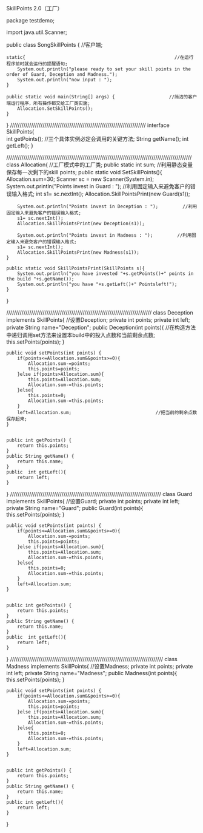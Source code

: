 SkillPoints 2.0（工厂）

package testdemo;

import java.util.Scanner;

public class SongSkillPoints {                                    //客户端;
	
	static{                                                       //在运行程序前时就会运行的提醒语句;
		System.out.println("please ready to set your skill points in the order of Guard, Deception and Madness.");
		System.out.println("now input : ");
	}
	
	public static void main(String[] args) {                    //简洁的客户端运行程序，所有操作都交给工厂类实施;
		Allocation.SetSkillPoints();
	}                                                     
}
///////////////////////////////////////////////////////////////////////
interface SkillPoints{                                             
	int getPoints();                                         //三个具体实例必定会调用的关键方法;
	String getName();
	int getLeft();
}

/////////////////////////////////////////////////////////////////////////////////////////////////
class Allocation{                                                  //工厂模式中的工厂类;
	public static int sum;                                         //利用静态变量保存每一次剩下的skill points;
	public static void SetSkillPoints(){
		Allocation.sum=30;
		Scanner sc = new Scanner(System.in);
		System.out.println("Points invest in Guard : ");         //利用固定输入来避免客户的错误输入格式;
		int s1= sc.nextInt();
		Allocation.SkillPointsPrint(new Guard(s1));
		
		System.out.println("Points invest in Deception : ");         //利用固定输入来避免客户的错误输入格式;
		s1= sc.nextInt();
		Allocation.SkillPointsPrint(new Deception(s1));
		
		System.out.println("Points invest in Madness : ");         //利用固定输入来避免客户的错误输入格式;
		s1= sc.nextInt();
		Allocation.SkillPointsPrint(new Madness(s1));
	}
	
	public static void SkillPointsPrint(SkillPoints s){
		System.out.println("you have invested "+s.getPoints()+" points in the build "+s.getName());
		System.out.println("you have "+s.getLeft()+" Pointsleft!");     
	}
}

////////////////////////////////////////////////////////////////////////////
class Deception implements SkillPoints{                                 //设置Deception;
	private int points;
	private int left;
	private String name="Deception";
	public Deception(int points){                   //在构造方法中递归调用set方法来设置本build中的投入点数和当前剩余点数;
		this.setPoints(points);
	}
	
	public void setPoints(int points) {
		if(points<=Allocation.sum&&points>=0){
			Allocation.sum-=points;
			this.points=points;
		}else if(points>Allocation.sum){
			this.points=Allocation.sum;
			Allocation.sum-=this.points;
		}else{
			this.points=0;
			Allocation.sum-=this.points;
		}
		left=Allocation.sum;                               //把当前的剩余点数保存起来;
	}
	
	
	public int getPoints() {
		return this.points;
	}
	public String getName() {
		return this.name;
	}
	public  int getLeft(){
		return left;
	}
}
///////////////////////////////////////////////////////////////////////////////
class Guard implements SkillPoints{                                  //设置Guard;
	private int points;
	private  int left;
	private String name="Guard";
	public Guard(int points){
		this.setPoints(points);
	}
	
	public void setPoints(int points) {
		if(points<=Allocation.sum&&points>=0){
			Allocation.sum-=points;
			this.points=points;
		}else if(points>Allocation.sum){
			this.points=Allocation.sum;
			Allocation.sum-=this.points;
		}else{
			this.points=0;
			Allocation.sum-=this.points;
		}
		left=Allocation.sum;
	}
	
	
	public int getPoints() {
		return this.points;
	}
	public String getName() {
		return this.name;
	}
	public  int getLeft(){
		return left;
	}
}
////////////////////////////////////////////////////////////////////////////////
class Madness implements SkillPoints{                                        //设置Madness;
	private int points;
	private  int left;
	private String name="Madness";
	public Madness(int points){
		this.setPoints(points);
	}
	
	public void setPoints(int points) {
		if(points<=Allocation.sum&&points>=0){
			Allocation.sum-=points;
			this.points=points;
		}else if(points>Allocation.sum){
			this.points=Allocation.sum;
			Allocation.sum-=this.points;
		}else{
			this.points=0;
			Allocation.sum-=this.points;
		}
		left=Allocation.sum;
	}
	
	
	public int getPoints() {
		return this.points;
	}
	public String getName() {
		return this.name;
	}
	public int getLeft(){
		return left;
	}
}

